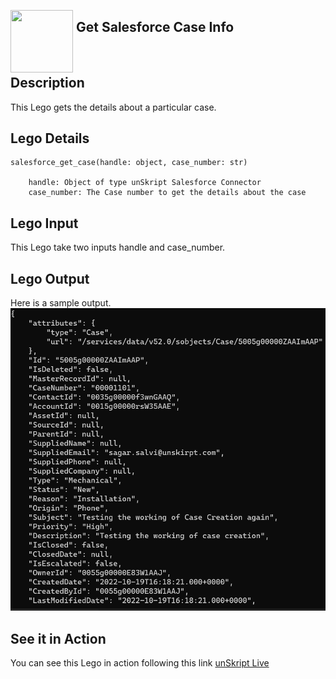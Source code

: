 [<img align="left" src="https://unskript.com/assets/favicon.png" width="100" height="100" style="padding-right: 5px">](https://unskript.com/assets/favicon.png) 
<h2>Get Salesforce Case Info</h2>

<br>

## Description
This Lego gets the details about a particular case.


## Lego Details

    salesforce_get_case(handle: object, case_number: str)

        handle: Object of type unSkript Salesforce Connector
        case_number: The Case number to get the details about the case

## Lego Input
This Lego take two inputs handle and case_number.

## Lego Output
Here is a sample output.
<img src="./1.png">

## See it in Action

You can see this Lego in action following this link [unSkript Live](https://us.app.unskript.io)